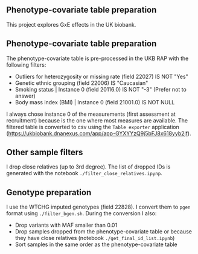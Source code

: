 ## Phenotype-covariate table preparation

This project explores GxE effects in the UK biobank.

## Phenotype-covariate table preparation

The phenotype-covariate table is pre-processed in the UKB RAP with the following filters:

- Outliers for heterozygosity or missing rate (field 22027) IS NOT "Yes"
- Genetic ethnic grouping (field 22006) IS "Caucasian"
- Smoking status | Instance 0 (field 20116.0) IS NOT "-3" (Prefer not to answer)
- Body mass index (BMI) | Instance 0 (field 21001.0) IS NOT NULL

I always chose instance 0 of the measurements (first assessment at recruitment) because is the one where most measures are available.
The filtered table is converted to csv using the `Table exporter` application (https://ukbiobank.dnanexus.com/app/app-GYXYYzQ9j5bFJ8x618yyb2jf).

## Other sample filters

I drop close relatives (up to 3rd degree). The list of dropped IDs is generated with the notebook `./filter_close_relatives.ipynp`.

## Genotype preparation

I use the WTCHG imputed genotypes (field 22828). I convert them to `pgen` format using `./filter_bgen.sh`.
During the conversion I also:

- Drop variants with MAF smaller than 0.01
- Drop samples dropped from the phenotype-covariate table or because they have close relatives (notebook `./get_final_id_list.ipynb`)
- Sort samples in the same order as the phenotype-covariate table
